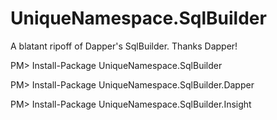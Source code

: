 UniqueNamespace.SqlBuilder
==========================

A blatant ripoff of Dapper's SqlBuilder. Thanks Dapper!


PM> Install-Package UniqueNamespace.SqlBuilder

PM> Install-Package UniqueNamespace.SqlBuilder.Dapper

PM> Install-Package UniqueNamespace.SqlBuilder.Insight
